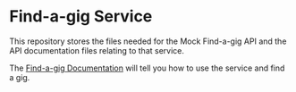 # Find-a-gig Service

This repository stores the files needed for the Mock Find-a-gig API and the API documentation files relating to that service.

The [Find-a-gig Documentation](https://hood-casu.github.io/find-a-gig/) will tell you how to use the service and find a gig.
